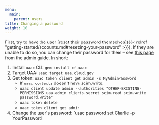 ```yaml
---
menu:
  main:
    parent: users
title: Changing a password
weight: 10
---
```


First, try to have the user [reset their password themselves]({{< relref "getting-started/accounts.md#resetting-your-password" >}}). If they are unable to do so, you can change their password for them – see [this page](http://docs.cloudfoundry.org/adminguide/uaa-user-management.html) from the admin guide. In short:

1. Install `uaac` CLI: `gem install cf-uaac`
1. Target UAA: `uaac target uaa.cloud.gov`
1. Get token: `uaac token client get admin -s MyAdminPassword`
      - If `uaac contexts` doesn't have scim.write:
      - `uaac client update admin --authorities "OTHER-EXISTING-PERMISSIONS uaa.admin clients.secret scim.read scim.write password.write"`
      - `uaac token delete`
      - `uaac token client get admin`
1. Change the user's password: `uaac password set Charlie -p YourPassword
